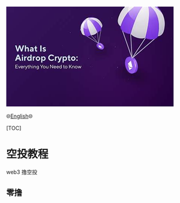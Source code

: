 

![空投](./assets/空投.jpg)

:globe_with_meridians:[English]():globe_with_meridians:	

[TOC]

# 空投教程

web3 撸空投

## 零撸

